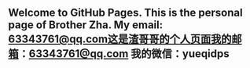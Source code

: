 ## Welcome to GitHub Pages.   This is the personal page of Brother Zha.   My email: 63343761@qq.com这是渣哥哥的个人页面我的邮箱：63343761@qq.com 我的微信：yueqidps




